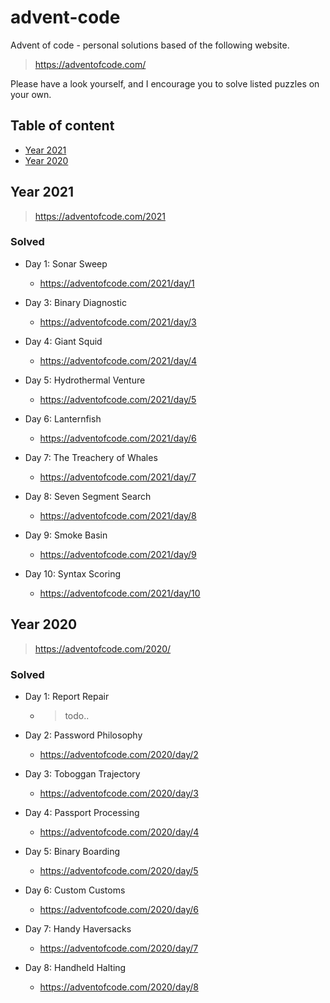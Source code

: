 # advent-code

Advent of code - personal solutions based of the following website.

> https://adventofcode.com/

Please have a look yourself, and I encourage you to solve listed puzzles on your own.

## Table of content

- [Year 2021](#year-2021)
- [Year 2020](#year-2020)

## Year 2021

> https://adventofcode.com/2021

### Solved

- Day 1: Sonar Sweep
    - https://adventofcode.com/2021/day/1

- Day 3: Binary Diagnostic
    - https://adventofcode.com/2021/day/3

- Day 4: Giant Squid
    - https://adventofcode.com/2021/day/4

- Day 5: Hydrothermal Venture
    - https://adventofcode.com/2021/day/5

- Day 6: Lanternfish
    - https://adventofcode.com/2021/day/6

- Day 7: The Treachery of Whales
    - https://adventofcode.com/2021/day/7

- Day 8: Seven Segment Search
    - https://adventofcode.com/2021/day/8

- Day 9: Smoke Basin
    - https://adventofcode.com/2021/day/9

- Day 10: Syntax Scoring
    - https://adventofcode.com/2021/day/10

## Year 2020

> https://adventofcode.com/2020/

### Solved

- Day 1: Report Repair
    - > todo..

- Day 2: Password Philosophy
    - https://adventofcode.com/2020/day/2

- Day 3: Toboggan Trajectory
    - https://adventofcode.com/2020/day/3

- Day 4: Passport Processing
    - https://adventofcode.com/2020/day/4

- Day 5: Binary Boarding
    - https://adventofcode.com/2020/day/5

- Day 6: Custom Customs
    - https://adventofcode.com/2020/day/6

- Day 7: Handy Haversacks
    - https://adventofcode.com/2020/day/7

- Day 8: Handheld Halting
    - https://adventofcode.com/2020/day/8
